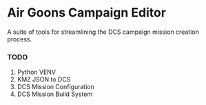 # Air Goons Campaign Editor
A suite of tools for streamlining the DCS campaign mission creation process.

### TODO
1.  Python VENV
2.  KMZ JSON to DCS
3.  DCS Mission Configuration
4.  DCS Mission Build System  
